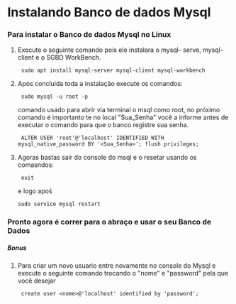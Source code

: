 # Instalando Banco de dados Mysql

### Para instalar o Banco de dados Mysql no Linux

1. Execute o seguinte comando pois ele instalara o mysql- serve, mysql-client e o SGBD WorkBench.

        sudo apt install mysql-server mysql-client mysql-workbench

2. Após concluida toda a instalação execute os comandos:

        sudo mysql -u root -p

    comando usado para abrir via terminal o msql como root, no próximo comando é importanto te no local "Sua_Senha" você a informe antes de executar o comando para que o banco registre sua senha.

        ALTER USER 'root'@'localhost' IDENTIFIED WITH mysql_native_password BY '<Sua_Senha>'; flush privileges;

3. Agoras bastas sair do console do msql e o resetar usando os comasndos:

        exit
    e logo apoś

       sudo service mysql restart

### Pronto agora é correr para o abraço e usar o seu Banco de Dados


##### Bonus
1. Para criar um novo usuario entre novamente no console do Mysql e execute o seguinte comando trocando o "nome" e "password" pela que você desejar

        create user <nome>@'localhost' identified by 'password';